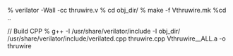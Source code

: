 % verilator -Wall -cc thruwire.v
% cd obj_dir/
% make -f Vthruwire.mk
%cd ..

// Build CPP
% g++ -I /usr/share/verilator/include -I obj_dir/ /usr/share/verilator/include/verilated.cpp thruwire.cpp Vthruwire__ALL.a -o thruwire